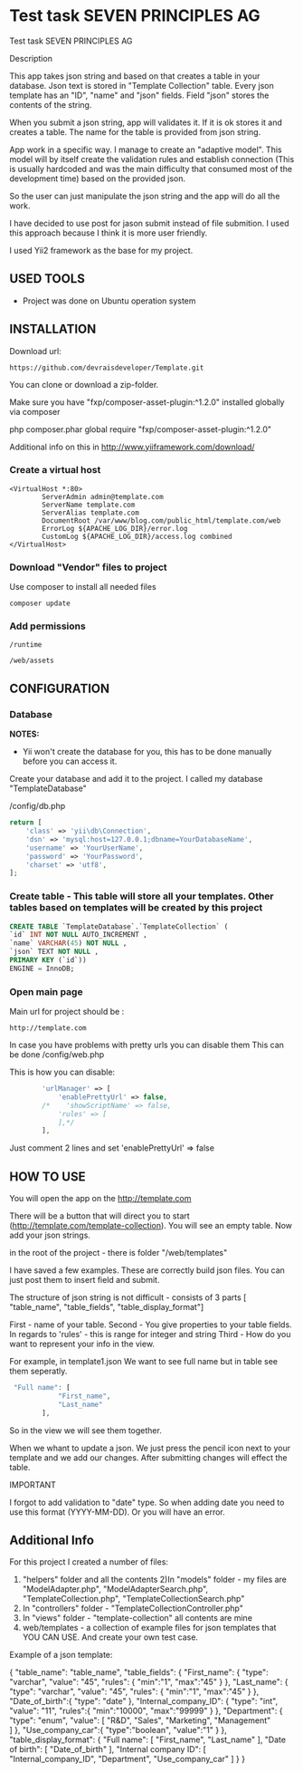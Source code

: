 Test task SEVEN PRINCIPLES AG
============================

Test task SEVEN PRINCIPLES AG

Description

This app takes json string and based on that creates a table in your database.
Json text is stored in "Template Collection" table. Every json template has an "ID", "name" and "json" fields. Field "json" stores the contents of the string.

When you submit a json string, app will validates it. If it is ok stores it and creates a table. The name for the table is provided from json string.

App work in a specific way.
I manage to create an "adaptive model". 
This model will by itself create the validation rules and establish connection (This is usually hardcoded and was the main difficulty that consumed most of the development time) based on the provided json. 

So the user can just manipulate the json string and the app will do all the work.

I have decided to use post for jason submit instead of file submition. I used this approach because I think it is more user friendly.

I used Yii2 framework as the base for my project. 


USED TOOLS
----------

- Project was done on Ubuntu operation system

INSTALLATION
------------

Download url: 

~~~
https://github.com/devraisdeveloper/Template.git
~~~

You can clone or download a zip-folder.

Make sure you have "fxp/composer-asset-plugin:^1.2.0" installed globally via composer

php composer.phar global require "fxp/composer-asset-plugin:^1.2.0"

Additional info on this in http://www.yiiframework.com/download/


### Create a virtual host

```
<VirtualHost *:80>
        ServerAdmin admin@template.com
        ServerName template.com
        ServerAlias template.com
        DocumentRoot /var/www/blog.com/public_html/template.com/web
        ErrorLog ${APACHE_LOG_DIR}/error.log
        CustomLog ${APACHE_LOG_DIR}/access.log combined
</VirtualHost>
```


### Download "Vendor" files to project

Use composer to install all needed files

~~~
composer update
~~~

### Add permissions
~~~
/runtime

/web/assets

~~~


CONFIGURATION
-------------

### Database

**NOTES:**
- Yii won't create the database for you, this has to be done manually before you can access it.

Create your database and add it to the project. I called my database "TemplateDatabase"

/config/db.php

```php
return [
    'class' => 'yii\db\Connection',
    'dsn' => 'mysql:host=127.0.0.1;dbname=YourDatabaseName',
    'username' => 'YourUserName',
    'password' => 'YourPassword',
    'charset' => 'utf8',
];
```
### Create table - This table will store all your templates. Other tables based on templates will be created by this project

```sql
CREATE TABLE `TemplateDatabase`.`TemplateCollection` ( 
`id` INT NOT NULL AUTO_INCREMENT , 
`name` VARCHAR(45) NOT NULL , 
`json` TEXT NOT NULL , 
PRIMARY KEY (`id`)) 
ENGINE = InnoDB;
```


### Open main page

Main url for project should be :
~~~
http://template.com
~~~

In case you have problems with pretty urls you can disable them
This can be done /config/web.php

This is how you can disable:

```php
        'urlManager' => [
            'enablePrettyUrl' => false,
        /*    'showScriptName' => false,
            'rules' => [
            ],*/
        ],
```
Just comment 2 lines and set 'enablePrettyUrl' => false


HOW TO USE
-------------

You will open the app on the http://template.com

There will be a button that will direct you to start (http://template.com/template-collection).
You will see an empty table. Now add your json strings.

in the root of the project - there is folder "/web/templates"

I have saved a few examples. These are correctly build json files. You can just post them to insert field and submit.

The structure of json string is not difficult - consists of 3 parts [ "table_name", "table_fields", "table_display_format"]

First - name of your table. 
Second - You give properties to your table fields. In regards to 'rules' - this is range for integer and string
Third - How do you want to represent your info in the view.

For example, in template1.json We want to see full name but in table see them seperatly.

```php
 "Full name": [
            "First_name",
            "Last_name"
        ],
```
So in the view we will see them together.


When we whant to update a json. We just press the pencil icon next to your template and we add our changes.
After submitting changes will effect the table.

IMPORTANT

I forgot to add validation to "date" type. So when adding date you need to use this format (YYYY-MM-DD). Or you will have an error. 


Additional Info
-------------

For this project I created a number of files:

1) "helpers" folder and all the contents
2)In "models" folder - my files are "ModelAdapter.php", "ModelAdapterSearch.php", "TemplateCollection.php", "TemplateCollectionSearch.php"
3) In "controllers" folder - "TemplateCollectionController.php"
4) In "views" folder - "template-collection" all contents are mine
5) web/templates - a collection of example files for json templates that YOU CAN USE. And create your own test case.

Example of a json template:

{
    "table_name": "table_name",
    "table_fields": {
        "First_name": {
            "type": "varchar",
            "value": "45",
            "rules": {
                "min":"1",
                "max":"45"
            }
        },
        "Last_name": {
            "type": "varchar",
            "value": "45",
            "rules": {
                "min":"1",
                "max":"45"
            }
        },
        "Date_of_birth":{
            "type": "date"
        },
        "Internal_company_ID": {
            "type": "int",
            "value": "11",
            "rules":{
                "min":"10000",
                "max":"99999"
            }
        },
        "Department": {
            "type": "enum",
            "value": [
                "R&D",
                "Sales",
                "Marketing",
                "Management"    
            ]
        },
        "Use_company_car":{
            "type":"boolean",
            "value":"1"
        }
    },
    "table_display_format": {
        "Full name": [
            "First_name",
            "Last_name"
        ],
        "Date of birth": [
            "Date_of_birth"
        ],
        "Internal company ID": [
            "Internal_company_ID",
            "Department",
            "Use_company_car"
        ]
    }
}
